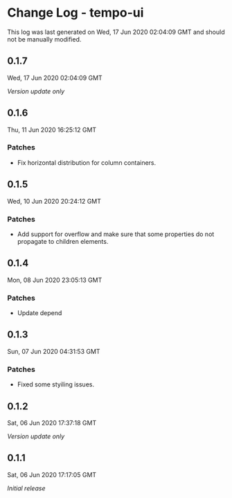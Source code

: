 # Change Log - tempo-ui

This log was last generated on Wed, 17 Jun 2020 02:04:09 GMT and should not be manually modified.

## 0.1.7
Wed, 17 Jun 2020 02:04:09 GMT

*Version update only*

## 0.1.6
Thu, 11 Jun 2020 16:25:12 GMT

### Patches

- Fix horizontal distribution for column containers.

## 0.1.5
Wed, 10 Jun 2020 20:24:12 GMT

### Patches

- Add support for overflow and make sure that some properties do not propagate to children elements.

## 0.1.4
Mon, 08 Jun 2020 23:05:13 GMT

### Patches

- Update depend

## 0.1.3
Sun, 07 Jun 2020 04:31:53 GMT

### Patches

- Fixed some styiling issues.

## 0.1.2
Sat, 06 Jun 2020 17:37:18 GMT

*Version update only*

## 0.1.1
Sat, 06 Jun 2020 17:17:05 GMT

*Initial release*

